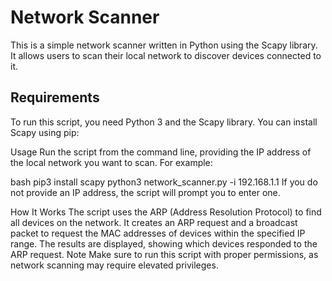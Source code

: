 # Network Scanner

This is a simple network scanner written in Python using the Scapy library. It allows users to scan their local network to discover devices connected to it.

## Requirements

To run this script, you need Python 3 and the Scapy library. You can install Scapy using pip:

Usage
Run the script from the command line, providing the IP address of the local network you want to scan. For example:

bash
pip3 install scapy
python3 network_scanner.py -i 192.168.1.1
If you do not provide an IP address, the script will prompt you to enter one.

How It Works
The script uses the ARP (Address Resolution Protocol) to find all devices on the network.
It creates an ARP request and a broadcast packet to request the MAC addresses of devices within the specified IP range.
The results are displayed, showing which devices responded to the ARP request.
Note
Make sure to run this script with proper permissions, as network scanning may require elevated privileges.
